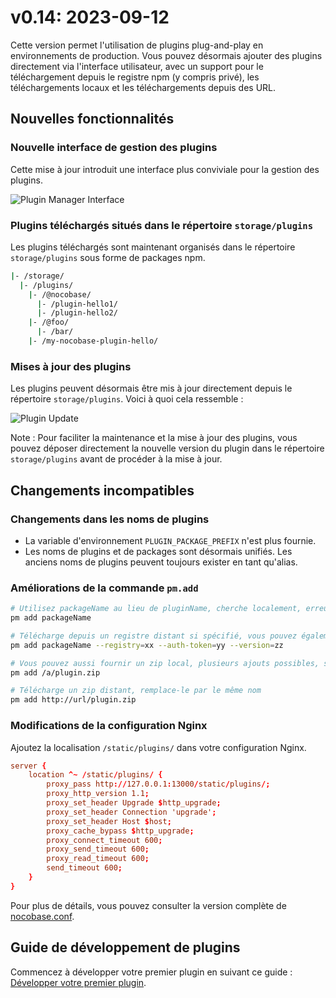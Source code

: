 # v0.14: 2023-09-12

Cette version permet l'utilisation de plugins plug-and-play en environnements de production. Vous pouvez désormais ajouter des plugins directement via l'interface utilisateur, avec un support pour le téléchargement depuis le registre npm (y compris privé), les téléchargements locaux et les téléchargements depuis des URL.

## Nouvelles fonctionnalités

### Nouvelle interface de gestion des plugins

Cette mise à jour introduit une interface plus conviviale pour la gestion des plugins.

![Plugin Manager Interface](https://static-docs.nocobase.com/20240429074459.png)

### Plugins téléchargés situés dans le répertoire `storage/plugins`

Les plugins téléchargés sont maintenant organisés dans le répertoire `storage/plugins` sous forme de packages npm.

```bash
|- /storage/
  |- /plugins/
    |- /@nocobase/
      |- /plugin-hello1/
      |- /plugin-hello2/
    |- /@foo/
      |- /bar/
    |- /my-nocobase-plugin-hello/
```

### Mises à jour des plugins

Les plugins peuvent désormais être mis à jour directement depuis le répertoire `storage/plugins`. Voici à quoi cela ressemble :

![Plugin Update](https://static-docs.nocobase.com/20240429074511.png)

Note : Pour faciliter la maintenance et la mise à jour des plugins, vous pouvez déposer directement la nouvelle version du plugin dans le répertoire `storage/plugins` avant de procéder à la mise à jour.

## Changements incompatibles

### Changements dans les noms de plugins

- La variable d'environnement `PLUGIN_PACKAGE_PREFIX` n'est plus fournie.
- Les noms de plugins et de packages sont désormais unifiés. Les anciens noms de plugins peuvent toujours exister en tant qu'alias.

### Améliorations de la commande `pm.add`

```bash
# Utilisez packageName au lieu de pluginName, cherche localement, erreur si non trouvé
pm add packageName

# Télécharge depuis un registre distant si spécifié, vous pouvez également préciser la version
pm add packageName --registry=xx --auth-token=yy --version=zz

# Vous pouvez aussi fournir un zip local, plusieurs ajouts possibles, seul le dernier sera pris
pm add /a/plugin.zip

# Télécharge un zip distant, remplace-le par le même nom
pm add http://url/plugin.zip
```

### Modifications de la configuration Nginx

Ajoutez la localisation `/static/plugins/` dans votre configuration Nginx.

```conf
server {
    location ^~ /static/plugins/ {
        proxy_pass http://127.0.0.1:13000/static/plugins/;
        proxy_http_version 1.1;
        proxy_set_header Upgrade $http_upgrade;
        proxy_set_header Connection 'upgrade';
        proxy_set_header Host $host;
        proxy_cache_bypass $http_upgrade;
        proxy_connect_timeout 600;
        proxy_send_timeout 600;
        proxy_read_timeout 600;
        send_timeout 600;
    }
}
```

Pour plus de détails, vous pouvez consulter la version complète de [nocobase.conf](https://github.com/nocobase/nocobase/blob/main/docker/nocobase/nocobase.conf).

## Guide de développement de plugins

Commencez à développer votre premier plugin en suivant ce guide : [Développer votre premier plugin](/development/your-fisrt-plugin).
